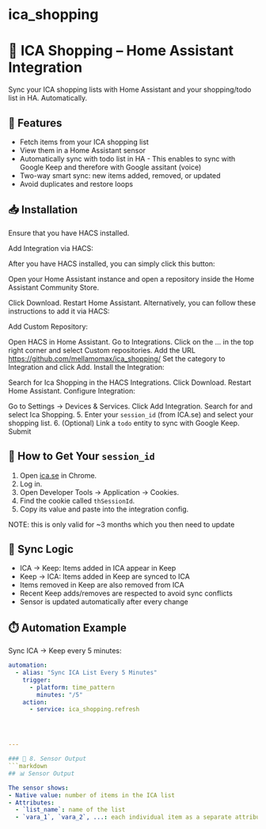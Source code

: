 # ica_shopping

# 🛒 ICA Shopping – Home Assistant Integration

Sync your ICA shopping lists with Home Assistant and your shopping/todo list in HA. Automatically.

## 🔧 Features

- Fetch items from your ICA shopping list
- View them in a Home Assistant sensor
- Automatically sync with todo list in HA - This enables to sync with Google Keep and therefore with Google assitant (voice)
- Two-way smart sync: new items added, removed, or updated
- Avoid duplicates and restore loops


## 📥 Installation

Ensure that you have HACS installed.

Add Integration via HACS:

After you have HACS installed, you can simply click this button:

Open your Home Assistant instance and open a repository inside the Home Assistant Community Store.

Click Download.
Restart Home Assistant.
Alternatively, you can follow these instructions to add it via HACS:

Add Custom Repository:

Open HACS in Home Assistant.
Go to Integrations.
Click on the ... in the top right corner and select Custom repositories.
Add the URL https://github.com/mellamomax/ica_shopping/
Set the category to Integration and click Add.
Install the Integration:

Search for Ica Shopping in the HACS Integrations.
Click Download.
Restart Home Assistant.
Configure Integration:

Go to Settings -> Devices & Services.
Click Add Integration.
Search for and select Ica Shopping.
5. Enter your `session_id` (from ICA.se) and select your shopping list.
6. (Optional) Link a `todo` entity to sync with Google Keep.
Submit

## 🧠 How to Get Your `session_id`

1. Open [ica.se](https://www.ica.se) in Chrome.
2. Log in.
3. Open Developer Tools → Application → Cookies.
4. Find the cookie called `thSessionId`.
5. Copy its value and paste into the integration config.

NOTE: this is only valid for ~3 months which you then need to update


## 🔁 Sync Logic

- ICA → Keep: Items added in ICA appear in Keep
- Keep → ICA: Items added in Keep are synced to ICA
- Items removed in Keep are also removed from ICA
- Recent Keep adds/removes are respected to avoid sync conflicts
- Sensor is updated automatically after every change


## ⏱️ Automation Example

Sync ICA → Keep every 5 minutes:

```yaml
automation:
  - alias: "Sync ICA List Every 5 Minutes"
    trigger:
      - platform: time_pattern
        minutes: "/5"
    action:
      - service: ica_shopping.refresh




---

### 👀 8. Sensor Output
```markdown
## 📊 Sensor Output

The sensor shows:
- Native value: number of items in the ICA list
- Attributes:
  - `list_name`: name of the list
  - `vara_1`, `vara_2`, ...: each individual item as a separate attribute
